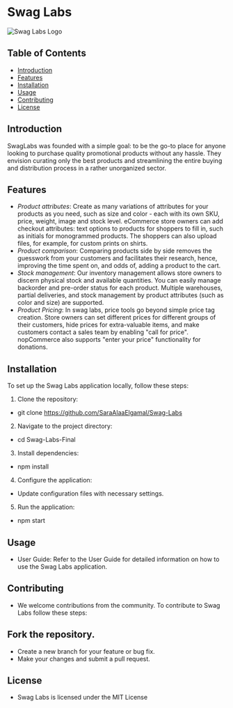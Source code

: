 # Swag Labs
![Swag Labs Logo](https://www.saucedemo.com/v1/img/SwagLabs_logo.png)

## Table of Contents

- [Introduction](#introduction)
- [Features](#features)
- [Installation](#installation)
- [Usage](#usage)
- [Contributing](#contributing)
- [License](#license)

## Introduction

SwagLabs was founded with a simple goal: to be the go-to place for anyone looking to purchase quality promotional products without any hassle. They envision curating only the best products and streamlining the entire buying and distribution process in a rather unorganized sector.

## Features

- *Product attributes*: Create as many variations of attributes for your products as you need, such as size and color - each with its own SKU, price, weight, image and stock level. eCommerce store owners can add checkout attributes: text options to products for shoppers to fill in, such as initials for monogrammed products. The shoppers can also upload files, for example, for custom prints on shirts.
- *Product comparison*: Comparing products side by side removes the guesswork from your customers and facilitates their research, hence, improving the time spent on, and odds of, adding a product to the cart.
- *Stock management*: Our inventory management allows store owners to discern physical stock and available quantities. You can easily manage backorder and pre-order status for each product. Multiple warehouses, partial deliveries, and stock management by product attributes (such as color and size) are supported.
- *Product Pricing*: In swag labs, price tools go beyond simple price tag creation. Store owners can set different prices for different groups of their customers, hide prices for extra-valuable items, and make customers contact a sales team by enabling "call for price". nopCommerce also supports "enter your price" functionality for donations.

## Installation

To set up the Swag Labs application locally, follow these steps:

1. Clone the repository:
*   git clone https://github.com/SaraAlaaElgamal/Swag-Labs
2. Navigate to the project directory:
*   cd Swag-Labs-Final
3. Install dependencies:
*   npm install
4. Configure the application:

* Update configuration files with necessary settings.
5. Run the application:
*   npm start

## Usage
* User Guide: Refer to the User Guide for detailed information on how to use the Swag Labs application.

## Contributing
* We welcome contributions from the community. To contribute to Swag Labs follow these steps:

## Fork the repository.
* Create a new branch for your feature or bug fix.
* Make your changes and submit a pull request.

## License
* Swag Labs is licensed under the MIT License